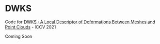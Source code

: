 # DWKS
Code for [DWKS : A Local Descriptor of Deformations Between Meshes and Point Clouds](http://www.lix.polytechnique.fr/Labo/Robin.Magnet/DWKS/DWKS.pdf) - ICCV 2021

Coming Soon
